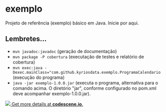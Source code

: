 # exemplo
Projeto de referência (exemplo) básico em Java. Inicie por aqui.


## Lembretes...
- `mvn javadoc:javadoc` (geração de documentação)
- `mvn package -P cobertura` (executação de testes e relatório de cobertura)
- `mvn exec:java -Dexec.mainClass="com.github.kyriosdata.exemplo.ProgramaCalendario` (execução do programa)
- `java -jar exemplo-1.0.0.jar` (executa o programa, alternativa para o comando acima. O diretório "jar", conforme configurado no pom.xml deve acompanhar exemplo-1.0.0.jar).

[![](https://codescene.io/projects/1157/status.svg) Get more details at **codescene.io**.](https://codescene.io/projects/1157/jobs/latest-successful/results)
